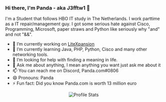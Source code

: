 ### Hi there, I'm Panda - aka J3fftw1 👋

I'm a Student that follows HBO IT study in The Netherlands. 
I work parttime as a IT repair/management guy.
I got some serious hate against Cisco, Programming, Microsoft, paper straws and Python like seriously why "and" and not "&&".

- 🔭 I’m currently working on [LiteXpansion](https://github.com/J3fftw1/LiteXpansion)
- 🌱 I’m currently learning Java, PHP, Python, Cisco and many other networking tools.
- 🤔 I’m looking for help with finding a meaning in life.
- 💬 Ask me about anything, I mean anything you want just ask me about it
- 📫 You can reach me on Discord, Panda.com#0806
- 😄 Pronouns: Panda
- ⚡ Fun fact: Did you know Panda.com is worth 13 million euro

<p align="center">
  <img src="https://github-readme-stats.vercel.app/api?username=J3fftw1&show_icons=true" alt="Profile Stats">
</p>
